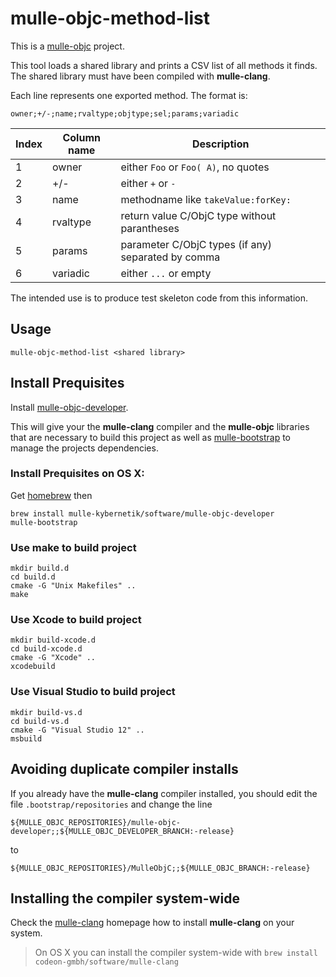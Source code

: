 # mulle-objc-method-list

This is a [mulle-objc](https://github.com/mulle-nat) project.

This tool loads a shared library and prints a CSV list of all
methods it finds. The shared library must have been compiled with
**mulle-clang**.

Each line represents one exported method. The format is:

`owner;+/-;name;rvaltype;objtype;sel;params;variadic`

Index | Column name | Description
------|-------------|---------------------------------
1     | owner       |  either `Foo` or `Foo( A)`, no quotes
2     | +/-         |  either `+` or `-`
3     | name        |  methodname like `takeValue:forKey:`
4     | rvaltype    |  return value C/ObjC type without parantheses
5     | params      |  parameter C/ObjC types (if any) separated by comma
6     | variadic    |  either `...` or empty

The intended use is to produce test skeleton code from this information.

## Usage

```
mulle-objc-method-list <shared library>
```


## Install Prequisites

Install
[mulle-objc-developer](https://github.com/mulle-nat/mulle-objc-developer).

This will give your the **mulle-clang** compiler and the **mulle-objc**
libraries that are necessary to build this project as well as
[mulle-bootstrap](https://github.com/mulle-nat/mulle-bootstrap)
to manage the projects dependencies.


### Install Prequisites on OS X:

Get [homebrew](https://brew.sh) then

```
brew install mulle-kybernetik/software/mulle-objc-developer
mulle-bootstrap
```


### Use **make** to build project

```
mkdir build.d
cd build.d
cmake -G "Unix Makefiles" ..
make
```

### Use Xcode to build project

```
mkdir build-xcode.d
cd build-xcode.d
cmake -G "Xcode" ..
xcodebuild
```

### Use Visual Studio to build project

```
mkdir build-vs.d
cd build-vs.d
cmake -G "Visual Studio 12" ..
msbuild
```

## Avoiding duplicate compiler installs

If you already have the **mulle-clang** compiler installed, you should edit
the file `.bootstrap/repositories` and change the line

`${MULLE_OBJC_REPOSITORIES}/mulle-objc-developer;;${MULLE_OBJC_DEVELOPER_BRANCH:-release}`

to

`${MULLE_OBJC_REPOSITORIES}/MulleObjC;;${MULLE_OBJC_BRANCH:-release}`

## Installing the compiler system-wide

Check the [mulle-clang](https://github.com/codeon-gmbh/mulle-clang) homepage
how to install **mulle-clang** on your system.

> On OS X you can install the compiler system-wide with
> `brew install codeon-gmbh/software/mulle-clang`

